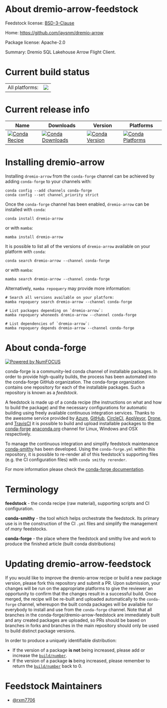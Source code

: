 About dremio-arrow-feedstock
============================

Feedstock license: [BSD-3-Clause](https://github.com/conda-forge/dremio-arrow-feedstock/blob/main/LICENSE.txt)

Home: https://github.com/jaysnm/dremio-arrow

Package license: Apache-2.0

Summary: Dremio SQL Lakehouse Arrow Flight Client.

Current build status
====================


<table><tr><td>All platforms:</td>
    <td>
      <a href="https://dev.azure.com/conda-forge/feedstock-builds/_build/latest?definitionId=17712&branchName=main">
        <img src="https://dev.azure.com/conda-forge/feedstock-builds/_apis/build/status/dremio-arrow-feedstock?branchName=main">
      </a>
    </td>
  </tr>
</table>

Current release info
====================

| Name | Downloads | Version | Platforms |
| --- | --- | --- | --- |
| [![Conda Recipe](https://img.shields.io/badge/recipe-dremio--arrow-green.svg)](https://anaconda.org/conda-forge/dremio-arrow) | [![Conda Downloads](https://img.shields.io/conda/dn/conda-forge/dremio-arrow.svg)](https://anaconda.org/conda-forge/dremio-arrow) | [![Conda Version](https://img.shields.io/conda/vn/conda-forge/dremio-arrow.svg)](https://anaconda.org/conda-forge/dremio-arrow) | [![Conda Platforms](https://img.shields.io/conda/pn/conda-forge/dremio-arrow.svg)](https://anaconda.org/conda-forge/dremio-arrow) |

Installing dremio-arrow
=======================

Installing `dremio-arrow` from the `conda-forge` channel can be achieved by adding `conda-forge` to your channels with:

```
conda config --add channels conda-forge
conda config --set channel_priority strict
```

Once the `conda-forge` channel has been enabled, `dremio-arrow` can be installed with `conda`:

```
conda install dremio-arrow
```

or with `mamba`:

```
mamba install dremio-arrow
```

It is possible to list all of the versions of `dremio-arrow` available on your platform with `conda`:

```
conda search dremio-arrow --channel conda-forge
```

or with `mamba`:

```
mamba search dremio-arrow --channel conda-forge
```

Alternatively, `mamba repoquery` may provide more information:

```
# Search all versions available on your platform:
mamba repoquery search dremio-arrow --channel conda-forge

# List packages depending on `dremio-arrow`:
mamba repoquery whoneeds dremio-arrow --channel conda-forge

# List dependencies of `dremio-arrow`:
mamba repoquery depends dremio-arrow --channel conda-forge
```


About conda-forge
=================

[![Powered by
NumFOCUS](https://img.shields.io/badge/powered%20by-NumFOCUS-orange.svg?style=flat&colorA=E1523D&colorB=007D8A)](https://numfocus.org)

conda-forge is a community-led conda channel of installable packages.
In order to provide high-quality builds, the process has been automated into the
conda-forge GitHub organization. The conda-forge organization contains one repository
for each of the installable packages. Such a repository is known as a *feedstock*.

A feedstock is made up of a conda recipe (the instructions on what and how to build
the package) and the necessary configurations for automatic building using freely
available continuous integration services. Thanks to the awesome service provided by
[Azure](https://azure.microsoft.com/en-us/services/devops/), [GitHub](https://github.com/),
[CircleCI](https://circleci.com/), [AppVeyor](https://www.appveyor.com/),
[Drone](https://cloud.drone.io/welcome), and [TravisCI](https://travis-ci.com/)
it is possible to build and upload installable packages to the
[conda-forge](https://anaconda.org/conda-forge) [anaconda.org](https://anaconda.org/)
channel for Linux, Windows and OSX respectively.

To manage the continuous integration and simplify feedstock maintenance
[conda-smithy](https://github.com/conda-forge/conda-smithy) has been developed.
Using the ``conda-forge.yml`` within this repository, it is possible to re-render all of
this feedstock's supporting files (e.g. the CI configuration files) with ``conda smithy rerender``.

For more information please check the [conda-forge documentation](https://conda-forge.org/docs/).

Terminology
===========

**feedstock** - the conda recipe (raw material), supporting scripts and CI configuration.

**conda-smithy** - the tool which helps orchestrate the feedstock.
                   Its primary use is in the construction of the CI ``.yml`` files
                   and simplify the management of *many* feedstocks.

**conda-forge** - the place where the feedstock and smithy live and work to
                  produce the finished article (built conda distributions)


Updating dremio-arrow-feedstock
===============================

If you would like to improve the dremio-arrow recipe or build a new
package version, please fork this repository and submit a PR. Upon submission,
your changes will be run on the appropriate platforms to give the reviewer an
opportunity to confirm that the changes result in a successful build. Once
merged, the recipe will be re-built and uploaded automatically to the
`conda-forge` channel, whereupon the built conda packages will be available for
everybody to install and use from the `conda-forge` channel.
Note that all branches in the conda-forge/dremio-arrow-feedstock are
immediately built and any created packages are uploaded, so PRs should be based
on branches in forks and branches in the main repository should only be used to
build distinct package versions.

In order to produce a uniquely identifiable distribution:
 * If the version of a package **is not** being increased, please add or increase
   the [``build/number``](https://docs.conda.io/projects/conda-build/en/latest/resources/define-metadata.html#build-number-and-string).
 * If the version of a package **is** being increased, please remember to return
   the [``build/number``](https://docs.conda.io/projects/conda-build/en/latest/resources/define-metadata.html#build-number-and-string)
   back to 0.

Feedstock Maintainers
=====================

* [@rxm7706](https://github.com/rxm7706/)

